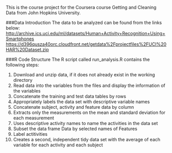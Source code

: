This is the course project for the Coursera course Getting and Cleaning Data from John Hopkins University.

###Data Introduction
The data to be analyzed can be found from the links below:
http://archive.ics.uci.edu/ml/datasets/Human+Activity+Recognition+Using+Smartphones
https://d396qusza40orc.cloudfront.net/getdata%2Fprojectfiles%2FUCI%20HAR%20Dataset.zip


###R Code Structure
The R script called run_analysis.R contains the following steps:

1. Download and unzip data, if it does not already exist in the working directory
2. Read data into the variables from the files and display the information of the variables
3. Concatenate the training and test data tables by rows
4. Appropriately labels the data set with descriptive variable names
5. Concatenate subject, activity and feature data by column
6. Extracts only the measurements on the mean and standard deviation for each measurement
7. Uses descriptive activity names to name the activities in the data set
8. Subset the data frame Data by selected names of Features
9. Label actitivities
10. Creates a second, independent tidy data set with the average of each variable for each activity and each subject
